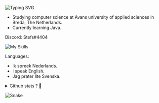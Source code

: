 <p align="left">
<img alt="Typing SVG" src="https://readme-typing-svg.herokuapp.com/?color=%2311cc0a&vCenter=true&width=500&lines=>+./welcome.sh;Hi,+i'm+happy+to+see+you+!;"/>
</p>

- Studying computer science at Avans university of applied sciences in Breda, The Netherlands.
- Currently learning Java.

Discord: Stefs#4404

![My Skills](https://skillicons.dev/icons?i=idea,java,py,visualstudio,mysql,linux,github,docker,arduino,raspberrypi,vscode,wordpress&theme=dark&perline=4)

Languages: 
- Ik spreek Nederlands.
- I speak English.
- Jag prater lite Svenska.

<details>
<summary>Github stats ? 🤔</summary>
<br>
Here 🤗
<br/><br/> 

![Anurag's GitHub stats](https://github-readme-stats.vercel.app/api?username=stefsk-glitch&show_icons=true&theme=synthwave)
![Top Langs](https://github-readme-stats.vercel.app/api/top-langs/?username=stefsk-glitch&theme=synthwave)
<p align="center">
  <img src="https://streak-stats.demolab.com/?user=stefsk-glitch&theme=synthwave" />
</p>
</details>

![Snake](https://github.com/Stefsk-glitch/Stefsk-glitch/blob/output/github-contribution-grid-snake.svg)
